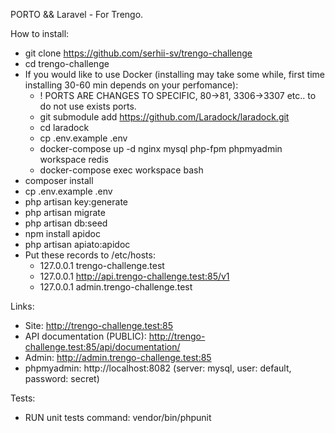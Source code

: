 PORTO && Laravel - For Trengo.

How to install:

- git clone https://github.com/serhii-sv/trengo-challenge
- cd trengo-challenge
- If you would like to use Docker (installing may take some while, first time installing 30-60 min depends on your perfomance):
  - ! PORTS ARE CHANGES TO SPECIFIC, 80->81, 3306->3307 etc.. to do not use exists ports.
  - git submodule add https://github.com/Laradock/laradock.git
  - cd laradock
  - cp .env.example .env
  - docker-compose up -d nginx mysql php-fpm phpmyadmin workspace redis
  - docker-compose exec workspace bash
- composer install
- cp .env.example .env
- php artisan key:generate
- php artisan migrate
- php artisan db:seed
- npm install apidoc
- php artisan apiato:apidoc
- Put these records to /etc/hosts:
  - 127.0.0.1  trengo-challenge.test
  - 127.0.0.1  http://api.trengo-challenge.test:85/v1
  - 127.0.0.1  admin.trengo-challenge.test

Links:

- Site: http://trengo-challenge.test:85
- API documentation (PUBLIC): http://trengo-challenge.test:85/api/documentation/
- Admin: http://admin.trengo-challenge.test:85
- phpmyadmin: http://localhost:8082 (server: mysql, user: default, password: secret)

Tests:

- RUN unit tests command: vendor/bin/phpunit
